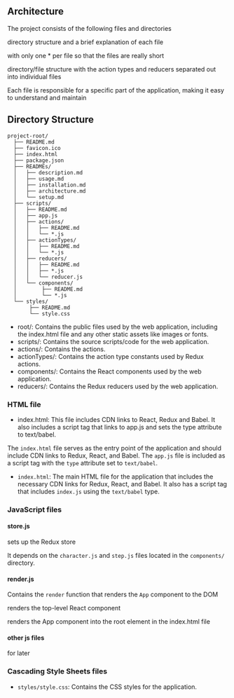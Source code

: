 ## Architecture

The project consists of the following files and directories

directory structure and a brief explanation of each file

with only one * per file so that the files are really short

directory/file structure with the action types and reducers separated out into individual files

Each file is responsible for a specific part of the application, making it easy to understand and maintain

## Directory Structure
```
project-root/
  ├── README.md
  ├── favicon.ico
  ├── index.html
  ├── package.json
  ├── READMEs/
  │   ├── description.md
  │   ├── usage.md
  │   ├── installation.md
  │   ├── architecture.md
  │   └── setup.md
  ├── scripts/
  │   ├── README.md
  │   ├── app.js
  │   ├── actions/
  │   │   ├── README.md
  │   │   └── *.js
  │   ├── actionTypes/
  │   │   ├── README.md
  │   │   └── *.js
  │   ├── reducers/
  │   │   ├── README.md
  │   │   ├── *.js
  │   │   └── reducer.js
  │   └── components/
  │        ├── README.md
  │        └── *.js
  └── styles/
       ├── README.md
       └── style.css
```

- root/: Contains the public files used by the web application, including the index.html file and any other static assets like images or fonts.
- scripts/: Contains the source scripts/code for the web application.
- actions/: Contains the actions.
- actionTypes/: Contains the action type constants used by Redux actions.
- components/: Contains the React components used by the web application.
- reducers/: Contains the Redux reducers used by the web application.

### HTML file

- index.html: This file includes CDN links to React, Redux and Babel. It also includes a script tag that links to app.js and sets the type attribute to text/babel.

The `index.html` file serves as the entry point of the application and should include CDN links to Redux, React, and Babel. The `app.js` file is included as a script tag with the `type` attribute set to `text/babel`.
- `index.html`: The main HTML file for the application that includes the necessary CDN links for Redux, React, and Babel. It also has a script tag that includes `index.js` using the `text/babel` type.

### JavaScript files

#### store.js

sets up the Redux store

It depends on the `character.js` and `step.js` files located in the `components/` directory.

#### render.js

Contains the `render` function that renders the `App` component to the DOM

renders the top-level React component

renders the App component into the root element in the index.html file

#### other js files

for later

### Cascading Style Sheets files

- `styles/style.css`: Contains the CSS styles for the application.